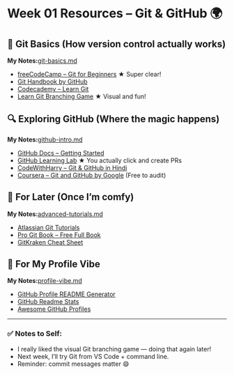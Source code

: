 # Week 01 Resources – Git & GitHub 🌍

## 🧠 Git Basics (How version control actually works)

**My Notes:**[git-basics.md](../GitMastery/git-basics.md)

- [freeCodeCamp – Git for Beginners](https://www.youtube.com/watch?v=RGOj5yH7evk) ★ Super clear!
- [Git Handbook by GitHub](https://guides.github.com/introduction/git-handbook/)
- [Codecademy – Learn Git](https://www.codecademy.com/learn/learn-git)
- [Learn Git Branching Game](https://learngitbranching.js.org/) ★ Visual and fun!

## 🔍 Exploring GitHub (Where the magic happens)

**My Notes:**[github-intro.md](../GitMastery/github-intro.md)

- [GitHub Docs – Getting Started](https://docs.github.com/en/get-started)
- [GitHub Learning Lab](https://lab.github.com/) ★ You actually click and create PRs
- [CodeWithHarry – Git & GitHub in Hindi](https://www.youtube.com/watch?v=apGV9Kg7ics)
- [Coursera – Git and GitHub by Google](https://www.coursera.org/learn/introduction-git-github) (Free to audit)

## 💪 For Later (Once I’m comfy)

**My Notes:**[advanced-tutorials.md](../GitMastery/advanced-tutorials.md)

- [Atlassian Git Tutorials](https://www.atlassian.com/git/tutorials)
- [Pro Git Book – Free Full Book](https://git-scm.com/book/en/v2)
- [GitKraken Cheat Sheet](https://www.gitkraken.com/blog/git-cheat-sheet)

## 🎨 For My Profile Vibe

**My Notes:**[profile-vibe.md](../GitMastery/profile-vibe.md)

- [GitHub Profile README Generator](https://rahuldkjain.github.io/gh-profile-readme-generator/)
- [GitHub Readme Stats](https://github.com/anuraghazra/github-readme-stats)
- [Awesome GitHub Profiles](https://github.com/EddieHubCommunity/awesome-github-profiles)

---

### ✅ Notes to Self:
- I really liked the visual Git branching game — doing that again later!
- Next week, I’ll try Git from VS Code + command line.
- Reminder: commit messages matter 😄
